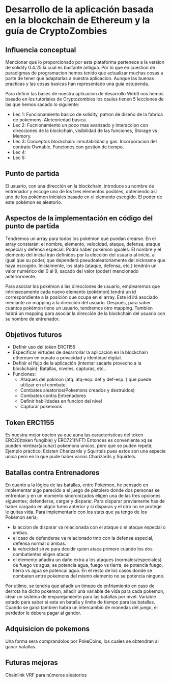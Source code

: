 # Desarrollo de la aplicación basada en la blockchain de Ethereum y la guía de CryptoZombies  


## Influencia conceptual

Mencionar que lo proporcionado por esta plataforma pertenece a la version de solidity 0.4.25 la cual es bastante antigua. Por lo que en cuestion de paradigmas de programacion hemos tenido que actualizar muchas cosas a parte de tener que adaptarlas a nuestra aplicacion. Aunque las buenas practicas y las cosas basicas han representado una guia estupenda.

Para definir las bases de nuestra aplicacion de desarrollo Web3 nos hemos basado en los tutoriales de Cryptozombies los caules tienen 5 lecciones de las que hemos sacado lo siguiente:
- Lec 1: Funcionamiento basico de solidity, patron de diseño de la fabrica de pokemons. Aleteoriedad basica.
- Lec 2: Fucnionamiento un poco mas avanzado y interaccion con direcciones de la blockchain, visibilidad de las funciones, Storage vs Memory.
- Lec 3: Conceptos blockchain: inmutabilidad y gas. Incorporacion del contrato Ownable. Funciones con gestion de tiempo.
- Lec 4: 
- Lec 5:  

## Punto de partida

El usuario, con una dirección en la blockchain, introduce su nombre de entrenador y escoge uno de los tres elementos posibles, obteniendo así uno de los pokémon iniciales basado en el elemento escogido. El poder de este pokémon es aleatorio.

## Aspectos de la implementación en código del punto de partida

Tendremos un array para todos los pokémon que puedan crearse. En el array constarán: el nombre, elemento, velocidad, ataque, defensa, ataque especial y defensa especial. Podrá haber pokémon iguales. El nombre y el elemento del inicial irán definidos por la elección del usuario al inicio, al igual que su poder, que dependerá pseudoaleatoriamente del nickname que haya escogido. Inicialmente, los stats (ataque, defensa, etc.) tendrán un valor numérico del 0 al 9, sacado del valor (poder) mencionado anteriormente.

Para asociar los pokémon a las direcciones de usuario, emplearemos que intrínsecamente cada nuevo elemento (pokémon) tendrá un id correspondiente a la posición que ocupa en el array. Este id irá asociado mediante un mapping a la dirección del usuario. Después, para saber cuántos pokémon tiene un usuario, tendremos otro mapping. También habrá un mapping para asociar la dirección de la blockchain del usuario con su nombre de entrenador.

## Objetivos futuros

- Definir uso del token ERC1155
- Especificar virtudes de desarrollar la aplicacion en la blockchain ethereum en cunato a privacidad y identidad digital.
- Definir el flujo de la aplicación (intentar sacarle provecho a la blockchain): Batallas, niveles, capturas, etc..
- Funciones:
  - Ataques del pokmon (atq. atq-esp. def y def-esp. ) que puede utilizar en el combate.
  - Combates aleatorios(Pokemons creados y destruidos)
  - Combates contra Entrenadores
  - Definir habilidades en funcion del nivel
  - Capturar pokemons

## Token ERC1155
Es nuestra mejor opcion ya que auna las caracteristicas del token ERC20(token fungible) y ERC721(NFT) Entonces es conveniente xq se pueden mintear(acuñar) pokemons unicos, pero que se puden repetir, Ejemplo práctico:
Existen Charizards y Squirtels pues estos son una especie unica pero en la que pude haber varios Charizards y Squirtels.  

## Batallas contra Entrenadores
En cuanto a la lógica de las batallas, entre Pokémon, he pensado en implementar algo parecido a el juego de pistolero donde dos personas se enfrentan y en un momento sincronizados eligen una de las tres opciones siguientes; defenderse, cargar y disparar. Para disparar previamente has de haber cargado en algún turno anterior y si disparas y el otro no se protege le quitas vida. Para implementarlo con los stats que ya tengo de los Pokémon seria;
- la accion de disparar va relacionada con el ataque o el ataque especial o ambas.
- el caso de defenderse va relacionado tmb con la defensa especial, defensa normal o ambas.
- la velocidad sirve para decidir quien ataca primero cuando los dos combatientes eligen atacar
- el elemento añadira un daño extra a los ataques (normales/especiales) de fuego vs agua, se potencia agua, fuego vs tierra, se potencia fuego, tierra vs agua se potencai agua. En el resto de los casos donde se combaten entre pokemons del mismo elemento no se potencia ninguno.  

Por utlimo, se tendria que añadir un timepo de enfriamiento en caso de derrota ha dicho pokemon, añadir una variable de vida para cada pokemon, idear un sistema de emparejamiento para las batallas por nivel. Variable estado para saber si esta en batalla y limite de tiempo para las batallas.
Cuando se gana tambien habra un intercambio de monedas del juego, el perdedor le debera pagar al gandor.  

## Adquisicion de pokemons 
Una forma sera comprandolos por PokeCoins, los cuales se obtendran al ganar batallas.


## Futuras mejoras
Chainlink VRF para números aleatorios
